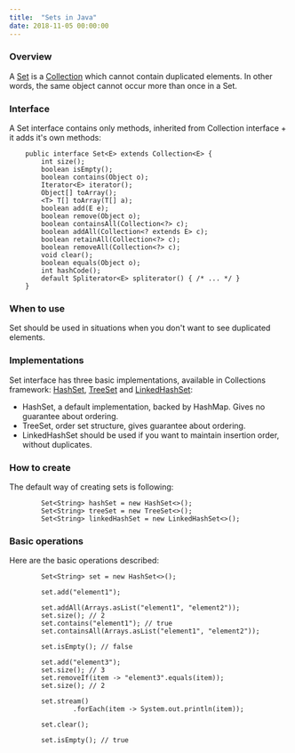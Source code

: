```yaml
---
title:  "Sets in Java"
date: 2018-11-05 00:00:00
---
```


### <a href="#overview" name="overview"><i class="fa fa-link anchor" aria-hidden="true"></i></a> Overview

A [Set](https://docs.oracle.com/javase/8/docs/api/java/util/Set.html) is a [Collection](https://docs.oracle.com/javase/8/docs/api/java/util/Collection.html) which cannot contain duplicated elements. In other words, the same object cannot occur more than once in a Set.

### <a href="#interface" name="interface"><i class="fa fa-link anchor" aria-hidden="true"></i></a> Interface

A Set interface contains only methods, inherited from Collection interface + it adds it's own methods:

```
    public interface Set<E> extends Collection<E> {
        int size();
        boolean isEmpty();
        boolean contains(Object o);
        Iterator<E> iterator();
        Object[] toArray();
        <T> T[] toArray(T[] a);
        boolean add(E e);
        boolean remove(Object o);
        boolean containsAll(Collection<?> c);
        boolean addAll(Collection<? extends E> c);
        boolean retainAll(Collection<?> c);
        boolean removeAll(Collection<?> c);
        void clear();
        boolean equals(Object o);
        int hashCode();
        default Spliterator<E> spliterator() { /* ... */ }
    }
```

### <a href="#when_to_use" name="when_to_use"><i class="fa fa-link anchor" aria-hidden="true"></i></a> When to use

Set should be used in situations when you don't want to see duplicated elements.

### <a href="#implementations" name="implementations"><i class="fa fa-link anchor" aria-hidden="true"></i></a> Implementations

Set interface has three basic implementations, available in Collections framework: [HashSet](https://docs.oracle.com/javase/8/docs/api/java/util/HashSet.html), [TreeSet](https://docs.oracle.com/javase/8/docs/api/java/util/TreeSet.html) and [LinkedHashSet](https://docs.oracle.com/javase/8/docs/api/java/util/LinkedHashSet.html):
* HashSet, a default implementation, backed by HashMap. Gives no guarantee about ordering.
* TreeSet, order set structure, gives guarantee about ordering.
* LinkedHashSet should be used if you want to maintain insertion order, without duplicates.

### <a href="#how-to-create" name="how-to-create"><i class="fa fa-link anchor" aria-hidden="true"></i></a> How to create

The default way of creating sets is following:
```
        Set<String> hashSet = new HashSet<>();
        Set<String> treeSet = new TreeSet<>();
        Set<String> linkedHashSet = new LinkedHashSet<>();
```

### <a href="#basic-operations" name="basic-operations"><i class="fa fa-link anchor" aria-hidden="true"></i></a> Basic operations

Here are the basic operations described:

```
        Set<String> set = new HashSet<>();
        
        set.add("element1");
        
        set.addAll(Arrays.asList("element1", "element2"));
        set.size(); // 2
        set.contains("element1"); // true
        set.containsAll(Arrays.asList("element1", "element2"));
        
        set.isEmpty(); // false
        
        set.add("element3");
        set.size(); // 3
        set.removeIf(item -> "element3".equals(item));
        set.size(); // 2
        
        set.stream()
                .forEach(item -> System.out.println(item));
        
        set.clear();

        set.isEmpty(); // true
```
